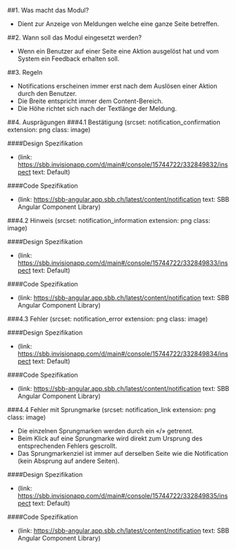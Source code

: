 ##1. Was macht das Modul?
* Dient zur Anzeige von Meldungen welche eine ganze Seite betreffen.

##2. Wann soll das Modul eingesetzt werden?
* Wenn ein Benutzer auf einer Seite eine Aktion ausgelöst hat und vom System ein Feedback erhalten soll.

##3. Regeln
* Notifications erscheinen immer erst nach dem Auslösen einer Aktion durch den Benutzer.
* Die Breite entspricht immer dem Content-Bereich.
* Die Höhe richtet sich nach der Textlänge der Meldung.

##4. Ausprägungen
###4.1 Bestätigung
(srcset: notification_confirmation extension: png class: image)

####Design Spezifikation
*   (link: https://sbb.invisionapp.com/d/main#/console/15744722/332849832/inspect  text: Default)

####Code Spezifikation
* (link: https://sbb-angular.app.sbb.ch/latest/content/notification text: SBB Angular Component Library)

###4.2 Hinweis
(srcset: notification_information extension: png class: image)

####Design Spezifikation
*   (link: https://sbb.invisionapp.com/d/main#/console/15744722/332849833/inspect text: Default)

####Code Spezifikation
* (link: https://sbb-angular.app.sbb.ch/latest/content/notification text: SBB Angular Component Library)

###4.3 Fehler 
(srcset: notification_error extension: png class: image)

####Design Spezifikation
*   (link: https://sbb.invisionapp.com/d/main#/console/15744722/332849834/inspect text: Default)

####Code Spezifikation
* (link: https://sbb-angular.app.sbb.ch/latest/content/notification text: SBB Angular Component Library)

###4.4 Fehler mit Sprungmarke 
(srcset: notification_link extension: png class: image)
* Die einzelnen Sprungmarken werden durch ein «/» getrennt.
* Beim Klick auf eine Sprungmarke wird direkt zum Ursprung des entsprechenden Fehlers gescrollt.
* Das Sprungmarkenziel ist immer auf derselben Seite wie die Notification (kein Absprung auf andere Seiten).

####Design Spezifikation
*   (link: https://sbb.invisionapp.com/d/main#/console/15744722/332849835/inspect text: Default)

####Code Spezifikation
* (link: https://sbb-angular.app.sbb.ch/latest/content/notification text: SBB Angular Component Library)